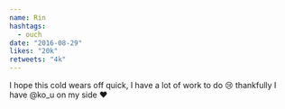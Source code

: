 ```yaml
---
name: Rin
hashtags:
  - ouch
date: "2016-08-29"
likes: "20k"
retweets: "4k"
---
```


I hope this cold wears off quick, I have
a lot of work to do 😢 thankfully I have @ko_u on my side
❤
